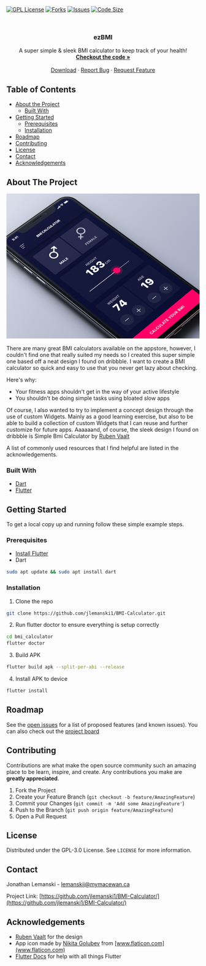<!-- PROJECT SHIELDS -->
[![GPL License][license-shield]][license-url]
[![Forks][forks-shield]][forks-url]
[![Issues][issues-shield]][issues-url]
[![Code Size][cSize-shield]][cSize-url]


<!-- PROJECT LOGO -->
<br />
  <h3 align="center">ezBMI</h3>

  <p align="center">
    A super simple & sleek BMI calculator to keep track of your health!
    <br />
    <a href="https://github.com/jlemanski1/BMI-Calculator/"><strong>Checkout the code »</strong></a>
    <br />
    <br />
    <a href="https://github.com/jlemanski1/BMI-Calculator/releases">Download</a>
    ·
    <a href="https://github.com/jlemanski1/BMI-Calculator/issues">Report Bug</a>
    ·
    <a href="https://github.com/jlemanski1/BMI-Calculator/issues">Request Feature</a>
  </p>
</p>


<!-- TABLE OF CONTENTS -->
## Table of Contents

* [About the Project](#about-the-project)
  * [Built With](#built-with)
* [Getting Started](#getting-started)
  * [Prerequisites](#prerequisites)
  * [Installation](#installation)
* [Roadmap](#roadmap)
* [Contributing](#contributing)
* [License](#license)
* [Contact](#contact)
* [Acknowledgements](#acknowledgements)


<!-- ABOUT THE PROJECT -->
## About The Project

[![ezBMI][app-screenshot1]](#)

There are many great BMI calculators available on the appstore, however, I couldn't find one that really suited my needs so I created this super simple one based off a neat design I found on dribbble. I want to create a BMI calculator so quick and easy to use that you never get lazy about checking.

Here's why:
* Your fitness apps shouldn't get in the way of your active lifestyle
* You shouldn't be doing simple tasks using bloated slow apps

Of course, I also wanted to try to implement a concept design through the use of custom Widgets. Mainly as a good learning exercise, but also to be able to build a collection of custom Widgets that I can reuse and further customize for future apps. Aaaaaand, of course, the sleek design I found on dribbble is Simple Bmi Calculator by [Ruben Vaalt](https://dribbble.com/shots/4585382-Simple-BMI-Calculator)

A list of commonly used resources that I find helpful are listed in the acknowledgements.

### Built With
* [Dart](https://dart.dev/)
* [Flutter](https://flutter.dev/)


<!-- GETTING STARTED -->
## Getting Started

To get a local copy up and running follow these simple example steps.

### Prerequisites

* [Install Flutter](https://flutter.dev/docs/get-started/install/linux)
* Dart
```sh
sudo apt update && sudo apt install dart
```

### Installation

1. Clone the repo
```sh
git clone https://github.com/jlemanski1/BMI-Calculator.git
```
2. Run flutter doctor to ensure everything is setup correctly
```sh
cd bmi_calculator
flutter doctor
```
3. Build APK
```sh
flutter build apk --split-per-abi --release
```
4. Install APK to device
```sh
flutter install
```

<!-- ROADMAP -->
## Roadmap

See the [open issues](https://github.com/jlemanski1/BMI-Calculator/issues) for a list of proposed features (and known issues).
You can also check out the [project board](https://github.com/jlemanski1/BMI-Calculator/projects/1)

<!-- CONTRIBUTING -->
## Contributing

Contributions are what make the open source community such an amazing place to be learn, inspire, and create. Any contributions you make are **greatly appreciated**.

1. Fork the Project
2. Create your Feature Branch (`git checkout -b feature/AmazingFeature`)
3. Commit your Changes (`git commit -m 'Add some AmazingFeature'`)
4. Push to the Branch (`git push origin feature/AmazingFeature`)
5. Open a Pull Request



<!-- LICENSE -->
## License

Distributed under the GPL-3.0 License. See `LICENSE` for more information.



<!-- CONTACT -->
## Contact

Jonathan Lemanski - lemanskij@mymacewan.ca

Project Link: [https://github.com/jlemanski1/BMI-Calculator/](https://github.com/jlemanski1/BMI-Calculator/)



<!-- ACKNOWLEDGEMENTS -->
## Acknowledgements
* [Ruben Vaalt](https://dribbble.com/shots/4585382-Simple-BMI-Calculator) for the design
* App icon made by [Nikita Golubev](https://www.flaticon.com/authors/nikita-golubev) from [www.flaticon.com](www.flaticon.com)
* [Flutter Docs](https://flutter.dev/docs) for help with all things Flutter


<!-- MARKDOWN LINKS & IMAGES -->
[license-shield]: https://img.shields.io/github/license/jlemanski1/BMI-Calculator
[license-url]: https://github.com/jlemanski1/BMI-Calculator/blob/master/LICENSE
[issues-shield]: https://img.shields.io/github/issues/jlemanski1/BMI-Calculator
[issues-url]: https://github.com/jlemanski1/BMI-Calculator/issues
[forks-shield]: https://img.shields.io/github/forks/jlemanski1/BMI-Calculator
[forks-url]: https://github.com/jlemanski1/BMI-Calculator/network/members
[cSize-shield]: https://img.shields.io/github/languages/code-size/jlemanski1/BMI-Calculator
[cSize-url]: https://github.com/jlemanski1/BMI-Calculator
[app-screenshot1]: images/bmi_01.png
[app-screenshot2]: images/bmi_02.png
[app-screenshot3]: images/bmi_03.png
